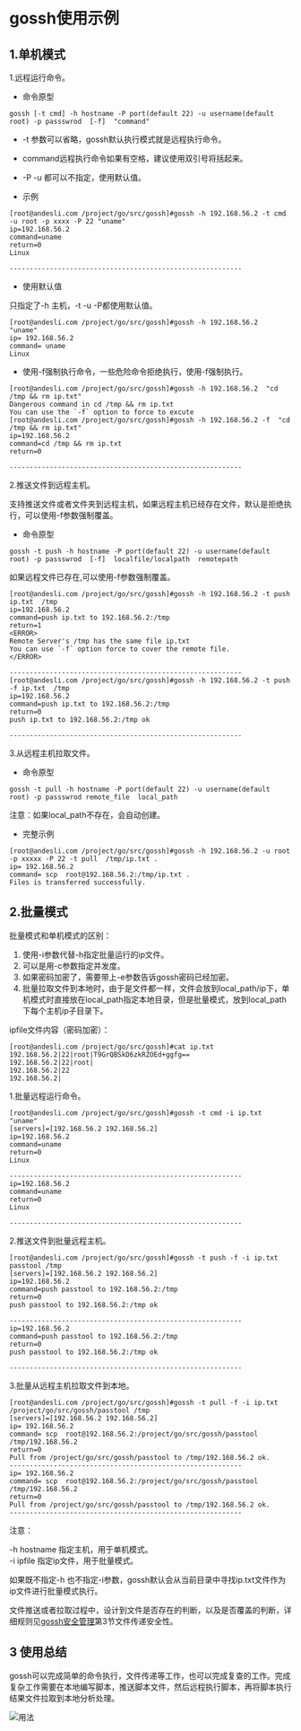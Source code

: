 # gossh使用示例

## 1.单机模式

1.远程运行命令。

- 命令原型

```
gossh [-t cmd] -h hostname -P port(default 22) -u username(default root) -p passswrod  [-f]  "command"

```
- -t 参数可以省略，gossh默认执行模式就是远程执行命令。
- command远程执行命令如果有空格，建议使用双引号将括起来。
- -P -u 都可以不指定，使用默认值。

- 示例

```
[root@andesli.com /project/go/src/gossh]#gossh -h 192.168.56.2 -t cmd -u root -p xxxx -P 22 "uname"
ip=192.168.56.2
command=uname
return=0
Linux

----------------------------------------------------------

```
- 使用默认值

只指定了-h 主机，-t -u -P都使用默认值。

```
[root@andesli.com /project/go/src/gossh]#gossh -h 192.168.56.2  "uname"
ip= 192.168.56.2
command= uname
Linux
```

- 使用-f强制执行命令，一些危险命令拒绝执行，使用-f强制执行。

```
[root@andesli.com /project/go/src/gossh]#gossh -h 192.168.56.2  "cd /tmp && rm ip.txt"
Dangerous command in cd /tmp && rm ip.txt
You can use the `-f` option to force to excute
[root@andesli.com /project/go/src/gossh]#gossh -h 192.168.56.2 -f  "cd /tmp && rm ip.txt"
ip=192.168.56.2
command=cd /tmp && rm ip.txt
return=0

----------------------------------------------------------
```

2.推送文件到远程主机。

支持推送文件或者文件夹到远程主机，如果远程主机已经存在文件，默认是拒绝执行，可以使用-f参数强制覆盖。

- 命令原型

```
gossh -t push -h hostname -P port(default 22) -u username(default root) -p passswrod  [-f]  localfile/localpath  remotepath

```

如果远程文件已存在,可以使用-f参数强制覆盖。

```
[root@andesli.com /project/go/src/gossh]#gossh -h 192.168.56.2 -t push ip.txt  /tmp
ip=192.168.56.2
command=push ip.txt to 192.168.56.2:/tmp
return=1
<ERROR>
Remote Server's /tmp has the same file ip.txt
You can use `-f` option force to cover the remote file.
</ERROR>

----------------------------------------------------------
[root@andesli.com /project/go/src/gossh]#gossh -h 192.168.56.2 -t push -f ip.txt  /tmp
ip=192.168.56.2
command=push ip.txt to 192.168.56.2:/tmp
return=0
push ip.txt to 192.168.56.2:/tmp ok

----------------------------------------------------------
```

3.从远程主机拉取文件。

- 命令原型

```
gossh -t pull -h hostname -P port(default 22) -u username(default root) -p passswrod remote_file  local_path

```

注意：如果local_path不存在，会自动创建。

- 完整示例

```
[root@andesli.com /project/go/src/gossh]#gossh -h 192.168.56.2 -u root -p xxxxx -P 22 -t pull  /tmp/ip.txt .
ip= 192.168.56.2
command= scp  root@192.168.56.2:/tmp/ip.txt .
Files is transferred successfully.

```

## 2.批量模式

批量模式和单机模式的区别：

1. 使用-i参数代替-h指定批量运行的ip文件。
2. 可以是用-c参数指定并发度。
3. 如果密码加密了，需要带上-e参数告诉gossh密码已经加密。
4. 批量拉取文件到本地时，由于是文件都一样，文件会放到local_path/ip下，单机模式时直接放在local_path指定本地目录，但是批量模式，放到local_path下每个主机ip子目录下。

ipfile文件内容（密码加密）：

```
[root@andesli.com /project/go/src/gossh]#cat ip.txt 
192.168.56.2|22|root|T9GrQBSkD6zkRZOEd+ggfg==
192.168.56.2|22|root|
192.168.56.2|22
192.168.56.2|

```


1.批量远程运行命令。

```
[root@andesli.com /project/go/src/gossh]#gossh -t cmd -i ip.txt "uname"
[servers]=[192.168.56.2 192.168.56.2]
ip=192.168.56.2
command=uname
return=0
Linux

----------------------------------------------------------
ip=192.168.56.2
command=uname
return=0
Linux

----------------------------------------------------------
```

2.推送文件到批量远程主机。

```
[root@andesli.com /project/go/src/gossh]#gossh -t push -f -i ip.txt  passtool /tmp   
[servers]=[192.168.56.2 192.168.56.2]
ip=192.168.56.2
command=push passtool to 192.168.56.2:/tmp
return=0
push passtool to 192.168.56.2:/tmp ok

----------------------------------------------------------
ip=192.168.56.2
command=push passtool to 192.168.56.2:/tmp
return=0
push passtool to 192.168.56.2:/tmp ok

----------------------------------------------------------
```

3.批量从远程主机拉取文件到本地。

```
[root@andesli.com /project/go/src/gossh]#gossh -t pull -f -i ip.txt  /project/go/src/gossh/passtool /tmp 
[servers]=[192.168.56.2 192.168.56.2]
ip= 192.168.56.2
command= scp  root@192.168.56.2:/project/go/src/gossh/passtool /tmp/192.168.56.2
return=0
Pull from /project/go/src/gossh/passtool to /tmp/192.168.56.2 ok.
----------------------------------------------------------
ip= 192.168.56.2
command= scp  root@192.168.56.2:/project/go/src/gossh/passtool /tmp/192.168.56.2
return=0
Pull from /project/go/src/gossh/passtool to /tmp/192.168.56.2 ok.
----------------------------------------------------------
```

注意：

-h hostname 指定主机，用于单机模式。  
-i ipfile 指定ip文件，用于批量模式。

如果既不指定-h 也不指定-i参数，gossh默认会从当前目录中寻找ip.txt文件作为ip文件进行批量模式执行。

文件推送或者拉取过程中，设计到文件是否存在的判断，以及是否覆盖的判断，详细规则见[gossh安全管理](https://github.com/andesli/gossh/blob/master/docs/safe.md)第3节文件传递安全性。

## 3 使用总结

gossh可以完成简单的命令执行，文件传递等工作，也可以完成复查的工作。完成复杂工作需要在本地编写脚本，推送脚本文件，然后远程执行脚本，再将脚本执行结果文件拉取到本地分析处理。

![用法](https://github.com/andesli/gossh/raw/master/docs/images/gossh_use.png)


